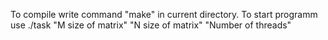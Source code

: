 To compile write command "make" in current directory. To start programm use ./task "M size of matrix" "N size of matrix" "Number of threads"